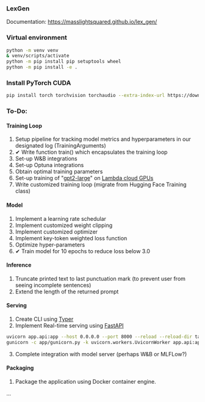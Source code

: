 ### LexGen

Documentation: https://masslightsquared.github.io/lex_gen/

### Virtual environment

```bash
python -m venv venv
& venv/scripts/activate
python -m pip install pip setuptools wheel
python -m pip install -e .
```

### Install PyTorch CUDA

```bash
pip install torch torchvision torchaudio --extra-index-url https://download.pytorch.org/whl/cu116
```

### To-Do:

#### Training Loop

1. Setup pipeline for tracking model metrics and hyperparameters in our designated log (TrainingArguments)
2. ✔ Write function train() which encapsulates the training loop
3. Set-up W&B integrations
4. Set-up Optuna integrations
5. Obtain optimal training parameters
6. Set-up training of "[gpt2-large](https://huggingface.co/transformers/v2.2.0/pretrained_models.html)" on [Lambda cloud GPUs](https://lambdalabs.com/)
7. Write customized training loop (migrate from Hugging Face Training class)

#### Model

1. Implement a learning rate schedular
2. Implement customized weight clipping
3. Implement customized optimizer
4. Implement key-token weighted loss function
5. Optimize hyper-parameters
6. ✔ Train model for 10 epochs to reduce loss below 3.0

#### Inference

1. Truncate printed text to last punctuation mark (to prevent user from seeing incomplete sentences)
2. Extend the length of the returned prompt

#### Serving

1. Create CLI using [Typer](https://typer.tiangolo.com/)
2. Implement Real-time serving using [FastAPI](https://fastapi.tiangolo.com/#typer-the-fastapi-of-clis)

```bash
uvicorn app.api:app --host 0.0.0.0 --port 8000 --reload --reload-dir tagifai --reload-dir app  # dev
gunicorn -c app/gunicorn.py -k uvicorn.workers.UvicornWorker app.api:app  # prod
```

3. Complete integration with model server (perhaps W&B or MLFLow?)

#### Packaging

1. Package the application using Docker container engine.

...

